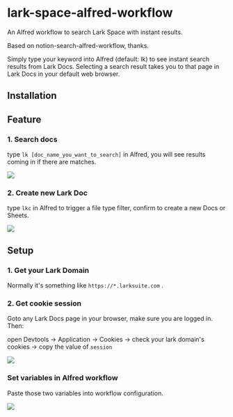 # lark-space-alfred-workflow

An Alfred workflow to search Lark Space with instant results.

Based on notion-search-alfred-workflow, thanks.

Simply type your keyword into Alfred (default: lk) to see instant search results from Lark Docs. Selecting a search result takes you to that page in Lark Docs in your default web browser.

## Installation


## Feature

### 1. Search docs

type `lk [doc_name_you_want_to_search]` in Alfred, you will see results coming in if there are matches.

![](https://i.loli.net/2020/08/14/Gx8PQftEpA3WCgF.png)

### 2. Create new Lark Doc

type `lkc` in Alfred to trigger a file type filter, confirm to create a new Docs or Sheets.

![](https://raw.githubusercontent.com/hikerpig/lark-space-alfred-workflow/master/screenshots/create-doc.png)

## Setup

### 1. Get your Lark Domain

Normally it's something like `https://*.larksuite.com` .

### 2. Get cookie session

Goto any Lark Docs page in your browser, make sure you are logged in. Then:

open Devtools -> Application -> Cookies -> check your lark domain's cookies -> copy the value of `session`

![](https://i.loli.net/2020/08/13/c7eyYaC2quAiOKS.png)

### Set variables in Alfred workflow

Paste those two variables into workflow configuration.

![](https://i.loli.net/2020/08/14/huFpDeo2xNLsRqi.png)
